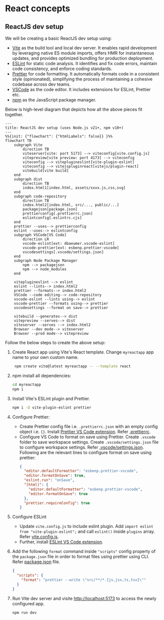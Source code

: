 # React concepts

## ReactJS dev setup

We will be creating a basic ReactJS dev setup using:

- [Vite](https://vitejs.dev/) as the build tool and local dev server. It enables rapid development by leveraging native ES module imports, offers HMR for instantaneous updates, and provides optimized bundling for production deployment.
- [ESLint](https://eslint.org/) for static code analysis. It identifies and fix code errors, maintain code consistency, and enforce coding standards.
- [Prettier](https://prettier.io/) for code formatting. It automatically formats code in a consistent style (opinionated), simplifying the process of maintaining a cohesive codebase across dev teams.
- [VSCode](https://code.visualstudio.com/) as the code editor. It includes extensions for ESLint, Prettier etc.
- [npm](https://www.npmjs.com/) as the JavaScript package manager.

Below is high-level diagram that depicts how all the above pieces fit together.

```mermaid
---
title: ReactJS dev setup (uses Node.js v21+, npm v10+)
---
%%{init: {"flowchart": {"htmlLabels": false}} }%%
flowchart TB
    subgraph Vite
        direction TB
        viteserver[vite: port 5173] --> viteconfig[vite.config.js]
        vitepreview[vite preview: port 4173] --> viteconfig
        viteconfig --> viteplugineslint[vite-plugin-eslint]
        viteconfig --> vitejspluginreact[vitejs/plugin-react]
        vitebuild[vite build]
    end
    subgraph dist
        direction TB
        index.html1[index.html, assets/xxxx.js,css,svg]
    end
    subgraph code-repository
        direction TB
        index.html2[index.html, src/..., public/...]
        packagejson[package.json]
        prettierconfig[.prettierrc.json]
        eslintconfig[.eslintrc.cjs]
    end
    prettier --uses--> prettierconfig
    eslint --uses--> eslintconfig
    subgraph VSCode[VS Code]
        direction LR
        vscode-eslint[ext: dbaeumer.vscode-eslint]
        vscode-prettier[ext: esbenp.prettier-vscode]
        vscodesettings[.vscode/settings.json]
    end
    subgraph Node Package Manager
        npm --> packagejson
        npm --> node_modules
    end

    viteplugineslint --> eslint
    eslint --lints--> index.html2
    prettier --formats--> index.html2
    VSCode --code editing--> code-repository
    vscode-eslint --lints using--> eslint
    vscode-prettier --formats using--> prettier
    vscodesettings --format on save--> prettier

    vitebuild --generates--> dist
    vitepreview --serves--> dist
    viteserver --serves --> index.html2
    Browser --dev mode--> viteserver
    Browser --prod mode--> vitepreview
```

Follow the below steps to create the above setup:

1. Create React app using Vite's React template. Change `myreactapp` app name to your own custom name.
   ```sh
    npm create vite@latest myreactapp -- --template react
   ```
2. npm install all dependencies:
   ```sh
   cd myreactapp
   npm i
   ```
3. Install Vite's ESLint plugin and Prettier.
   ```sh
   npm i -D vite-plugin-eslint prettier
   ```
4. Configure Prettier:

   - Create Prettier config file i.e. `.prettierrc.json` with an empty config object i.e. `{}`. Install [Prettier VS Code extension](https://marketplace.visualstudio.com/items?itemName=esbenp.prettier-vscode). Refer [.prettierrc](./.prettierrc.json).
   - Configure VS Code to format on save using Prettier. Create `.vscode` folder to save workspace
     settings. Create `.vscode/settings.json` file to configure workspace settings. Refer [.vscode/settings.json](./.vscode/settings.json). Following are the relevant lines to configure format on save using prettier:
     ```json
     {
       "editor.defaultFormatter": "esbenp.prettier-vscode",
       "editor.formatOnSave": true,
       "eslint.run": "onSave",
       "[html]": {
         "editor.defaultFormatter": "esbenp.prettier-vscode",
         "editor.formatOnSave": true
       },
       "prettier.requireConfig": true
     }
     ```

5. Configure ESLint
   - Update `vite.config.js` to include eslint plugin. Add `import eslint from "vite-plugin-eslint";` and call `eslint()` inside `plugins` array. Refer [vite.config.js](./vite.config.js).
   - Further, install [ESLint VS Code extension](https://marketplace.visualstudio.com/items?itemName=dbaeumer.vscode-eslint).
6. Add the following `format` command inside `"scripts"` config property of the `package.json` file in order to format files using prettier using CLI. Refer [package.json](./package.json) file.
   ```json
   {
     "scripts": {
       "format": "prettier --write \"src/**/*.{js,jsx,ts,tsx}\""
     }
   }
   ```
7. Run Vite dev server and visite [http://localhost:5173](http://localhost:5173) to access the newly configured app.
   ```sh
   npm run dev
   ```
